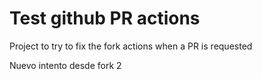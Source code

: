 # Test github PR actions

Project to try to fix the fork actions when a PR is requested

Nuevo intento desde fork 2
